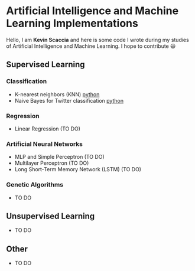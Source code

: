 # Artificial Intelligence and Machine Learning Implementations
Hello, I am **Kevin Scaccia** and here is some code I wrote during my studies of  Artificial Intelligence and Machine Learning. 
I hope to contribute  :smiley:

## Supervised Learning
### Classification 
-  K-nearest neighbors (KNN) [python](supervised_learning/classifiers/knn)
-  Naive Bayes for Twitter classification [python](supervised_learning/classifiers/naive_bayes)
### Regression 
-  Linear Regression (TO DO)
### Artificial Neural Networks
- MLP and Simple Perceptron (TO DO)
- Multilayer Perceptron (TO DO)
- Long Short-Term Memory Network (LSTM) (TO DO)
### Genetic Algorithms
- TO DO

## Unsupervised Learning
- TO DO
## Other
- TO DO

